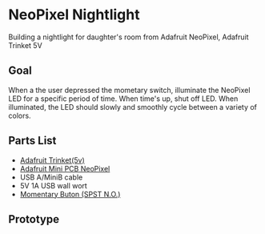 # NeoPixel Nightlight

Building a nightlight for daughter's room from Adafruit NeoPixel, Adafruit Trinket 5V

## Goal

When a the user depressed the mometary switch, illuminate the NeoPixel LED for
a specific period of time. When time's up, shut off LED. When illuminated,
the LED should slowly and smoothly cycle between a variety of colors.

## Parts List

- [Adafruit Trinket(5v)](https://www.adafruit.com/product/1501)
- [Adafruit Mini PCB NeoPixel](https://www.adafruit.com/products/1612)
- USB A/MiniB cable
- 5V 1A USB wall wort
- [Momentary Buton (SPST N.O.)](https://www.sparkfun.com/products/11996)

## Prototype

